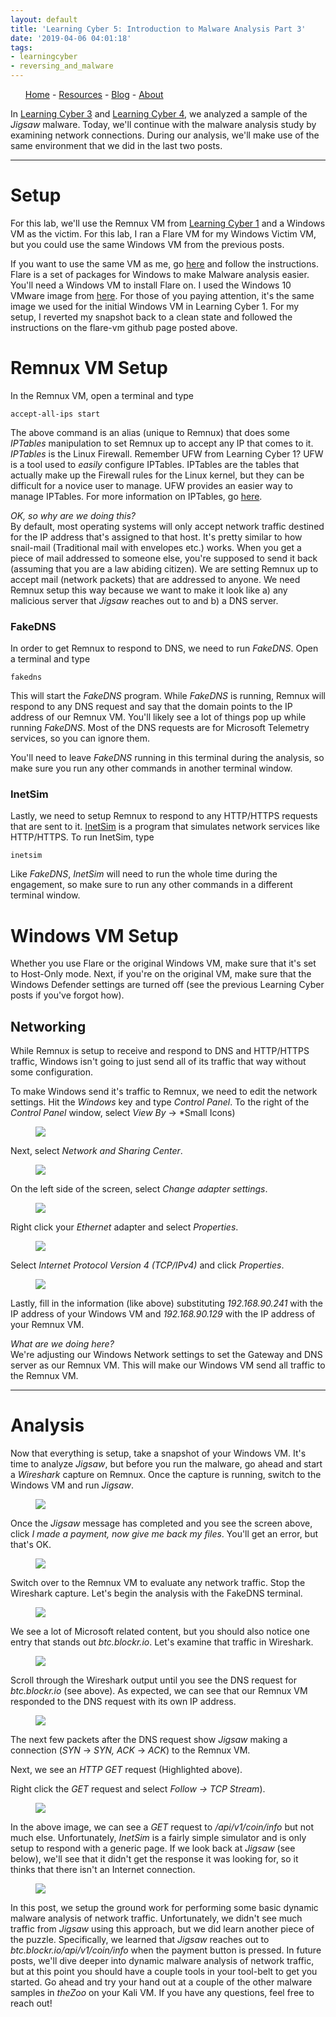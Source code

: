 ```yaml
---
layout: default
title: 'Learning Cyber 5: Introduction to Malware Analysis Part 3'
date: '2019-04-06 04:01:18'
tags:
- learningcyber
- reversing_and_malware
---
```

<nav>
	<ul>
		<a href="/">Home</a> - <a href="/resources">Resources</a> - <a href="/blog">Blog</a> - <a href="/about">About</a>
	</ul>
</nav>

In [Learning Cyber 3](https://d3fiant.io/learningcyber-3/) and [Learning Cyber 4](https://d3fiant.io/learningcyber-4/), we analyzed a sample of the _Jigsaw_ malware. Today, we'll continue with the malware analysis study by examining network connections. During our analysis, we'll make use of the same environment that we did in the last two posts.

<!--kg-card-end: markdown--><!--kg-card-begin: hr-->
* * *
<!--kg-card-end: hr--><!--kg-card-begin: markdown-->
# Setup

For this lab, we'll use the Remnux VM from [Learning Cyber 1](https://d3fiant.io/learningcyber-1/) and a Windows VM as the victim. For this lab, I ran a Flare VM for my Windows Victim VM, but you could use the same Windows VM from the previous posts.

If you want to use the same VM as me, go [here](https://github.com/fireeye/flare-vm) and follow the instructions. Flare is a set of packages for Windows to make Malware analysis easier. You'll need a Windows VM to install Flare on. I used the Windows 10 VMware image from [here](https://developer.microsoft.com/en-us/microsoft-edge/tools/vms/). For those of you paying attention, it's the same image we used for the initial Windows VM in Learning Cyber 1. For my setup, I reverted my snapshot back to a clean state and followed the instructions on the flare-vm github page posted above.

<!--kg-card-end: markdown--><!--kg-card-begin: markdown-->
# Remnux VM Setup

In the Remnux VM, open a terminal and type

    accept-all-ips start

The above command is an alias (unique to Remnux) that does some _IPTables_ manipulation to set Remnux up to accept any IP that comes to it. _IPTables_ is the Linux Firewall. Remember UFW from Learning Cyber 1? UFW is a tool used to _easily_ configure IPTables. IPTables are the tables that actually make up the Firewall rules for the Linux kernel, but they can be difficult for a novice user to manage. UFW provides an easier way to manage IPTables. For more information on IPTables, go [here](https://www.howtogeek.com/177621/the-beginners-guide-to-iptables-the-linux-firewall/).

_OK, so why are we doing this?_  
By default, most operating systems will only accept network traffic destined for the IP address that's assigned to that host. It's pretty similar to how snail-mail (Traditional mail with envelopes etc.) works. When you get a piece of mail addressed to someone else, you're supposed to send it back (assuming that you are a law abiding citizen). We are setting Remnux up to accept mail (network packets) that are addressed to anyone. We need Remnux setup this way because we want to make it look like a) any malicious server that _Jigsaw_ reaches out to and b) a DNS server.

<!--kg-card-end: markdown--><!--kg-card-begin: markdown-->
### FakeDNS

In order to get Remnux to respond to DNS, we need to run _FakeDNS_. Open a terminal and type

    fakedns

This will start the _FakeDNS_ program. While _FakeDNS_ is running, Remnux will respond to any DNS request and say that the domain points to the IP address of our Remnux VM. You'll likely see a lot of things pop up while running _FakeDNS_. Most of the DNS requests are for Microsoft Telemetry services, so you can ignore them.

You'll need to leave _FakeDNS_ running in this terminal during the analysis, so make sure you run any other commands in another terminal window.

<!--kg-card-end: markdown--><!--kg-card-begin: markdown-->
### InetSim

Lastly, we need to setup Remnux to respond to any HTTP/HTTPS requests that are sent to it. [InetSim](https://www.inetsim.org) is a program that simulates network services like HTTP/HTTPS. To run InetSim, type

    inetsim

Like _FakeDNS_, _InetSim_ will need to run the whole time during the engagement, so make sure to run any other commands in a different terminal window.

<!--kg-card-end: markdown--><!--kg-card-begin: markdown-->
# Windows VM Setup

Whether you use Flare or the original Windows VM, make sure that it's set to Host-Only mode. Next, if you're on the original VM, make sure that the Windows Defender settings are turned off (see the previous Learning Cyber posts if you've forgot how).

<!--kg-card-end: markdown--><!--kg-card-begin: markdown-->
## Networking

While Remnux is setup to receive and respond to DNS and HTTP/HTTPS traffic, Windows isn't going to just send all of its traffic that way without some configuration.

To make Windows send it's traffic to Remnux, we need to edit the network settings. Hit the _Windows_ key and type _Control Panel_. To the right of the _Control Panel_ window, select _View By_ -\> \*Small Icons)

<!--kg-card-end: markdown--><!--kg-card-begin: image--><figure class="kg-card kg-image-card"><img src="/content/images/2019/04/Screen-Shot-2019-04-05-at-11.15.14-PM.png" class="kg-image"></figure><!--kg-card-end: image--><!--kg-card-begin: markdown-->

Next, select _Network and Sharing Center_.

<!--kg-card-end: markdown--><!--kg-card-begin: image--><figure class="kg-card kg-image-card"><img src="/content/images/2019/04/Screen-Shot-2019-04-05-at-11.16.22-PM.png" class="kg-image"></figure><!--kg-card-end: image--><!--kg-card-begin: markdown-->

On the left side of the screen, select _Change adapter settings_.

<!--kg-card-end: markdown--><!--kg-card-begin: image--><figure class="kg-card kg-image-card"><img src="/content/images/2019/04/Screen-Shot-2019-04-05-at-11.17.12-PM.png" class="kg-image"></figure><!--kg-card-end: image--><!--kg-card-begin: markdown-->

Right click your _Ethernet_ adapter and select _Properties_.

<!--kg-card-end: markdown--><!--kg-card-begin: image--><figure class="kg-card kg-image-card"><img src="/content/images/2019/04/Screen-Shot-2019-04-05-at-11.18.12-PM.png" class="kg-image"></figure><!--kg-card-end: image--><!--kg-card-begin: markdown-->

Select _Internet Protocol Version 4 (TCP/IPv4)_ and click _Properties_.

<!--kg-card-end: markdown--><!--kg-card-begin: image--><figure class="kg-card kg-image-card"><img src="/content/images/2019/04/Screen-Shot-2019-04-05-at-11.19.13-PM.png" class="kg-image"></figure><!--kg-card-end: image--><!--kg-card-begin: markdown-->

Lastly, fill in the information (like above) substituting _192.168.90.241_ with the IP address of your Windows VM and _192.168.90.129_ with the IP address of your Remnux VM.

<!--kg-card-end: markdown--><!--kg-card-begin: markdown-->

_What are we doing here?_  
We're adjusting our Windows Network settings to set the Gateway and DNS server as our Remnux VM. This will make our Windows VM send all traffic to the Remnux VM.

<!--kg-card-end: markdown--><!--kg-card-begin: hr-->
* * *
<!--kg-card-end: hr--><!--kg-card-begin: markdown-->
# Analysis

Now that everything is setup, take a snapshot of your Windows VM. It's time to analyze _Jigsaw_, but before you run the malware, go ahead and start a _Wireshark_ capture on Remnux. Once the capture is running, switch to the Windows VM and run _Jigsaw_.

<!--kg-card-end: markdown--><!--kg-card-begin: image--><figure class="kg-card kg-image-card"><img src="/content/images/2019/04/Screen-Shot-2019-04-05-at-11.33.00-PM.png" class="kg-image"></figure><!--kg-card-end: image--><!--kg-card-begin: markdown-->

Once the _Jigsaw_ message has completed and you see the screen above, click _I made a payment, now give me back my files_. You'll get an error, but that's OK.

<!--kg-card-end: markdown--><!--kg-card-begin: image--><figure class="kg-card kg-image-card"><img src="/content/images/2019/04/Screen-Shot-2019-04-05-at-11.34.05-PM.png" class="kg-image"></figure><!--kg-card-end: image--><!--kg-card-begin: markdown-->

Switch over to the Remnux VM to evaluate any network traffic. Stop the Wireshark capture. Let's begin the analysis with the FakeDNS terminal.

<!--kg-card-end: markdown--><!--kg-card-begin: image--><figure class="kg-card kg-image-card"><img src="/content/images/2019/04/Screen-Shot-2019-04-05-at-10.08.08-PM-1.png" class="kg-image"></figure><!--kg-card-end: image--><!--kg-card-begin: markdown-->

We see a lot of Microsoft related content, but you should also notice one entry that stands out _btc.blockr.io_. Let's examine that traffic in Wireshark.

<!--kg-card-end: markdown--><!--kg-card-begin: image--><figure class="kg-card kg-image-card"><img src="/content/images/2019/04/Screen-Shot-2019-04-05-at-10.10.20-PM.png" class="kg-image"></figure><!--kg-card-end: image--><!--kg-card-begin: markdown-->

Scroll through the Wireshark output until you see the DNS request for _btc.blockr.io_ (see above). As expected, we can see that our Remnux VM responded to the DNS request with its own IP address.

<!--kg-card-end: markdown--><!--kg-card-begin: image--><figure class="kg-card kg-image-card"><img src="/content/images/2019/04/Screen-Shot-2019-04-05-at-10.10.45-PM-1.png" class="kg-image"></figure><!--kg-card-end: image--><!--kg-card-begin: markdown-->

The next few packets after the DNS request show _Jigsaw_ making a connection (_SYN_ -\> _SYN, ACK_ -\> _ACK_) to the Remnux VM.

Next, we see an _HTTP GET_ request (Highlighted above).

<!--kg-card-end: markdown--><!--kg-card-begin: markdown-->

Right click the _GET_ request and select _Follow -\> TCP Stream_).

<!--kg-card-end: markdown--><!--kg-card-begin: image--><figure class="kg-card kg-image-card"><img src="/content/images/2019/04/Screen-Shot-2019-04-05-at-10.11.30-PM.png" class="kg-image"></figure><!--kg-card-end: image--><!--kg-card-begin: markdown-->

In the above image, we can see a _GET_ request to _/api/v1/coin/info_ but not much else. Unfortunately, _InetSim_ is a fairly simple simulator and is only setup to respond with a generic page. If we look back at _Jigsaw_ (see below), we'll see that it didn't get the response it was looking for, so it thinks that there isn't an Internet connection.

<!--kg-card-end: markdown--><!--kg-card-begin: image--><figure class="kg-card kg-image-card"><img src="/content/images/2019/04/Screen-Shot-2019-04-05-at-10.08.44-PM.png" class="kg-image"></figure><!--kg-card-end: image--><!--kg-card-begin: markdown-->

In this post, we setup the ground work for performing some basic dynamic malware analysis of network traffic. Unfortunately, we didn't see much traffic from _Jigsaw_ using this approach, but we did learn another piece of the puzzle. Specifically, we learned that _Jigsaw_ reaches out to _btc.blockr.io/api/v1/coin/info_ when the payment button is pressed. In future posts, we'll dive deeper into dynamic malware analysis of network traffic, but at this point you should have a couple tools in your tool-belt to get you started. Go ahead and try your hand out at a couple of the other malware samples in _theZoo_ on your Kali VM. If you have any questions, feel free to reach out!

<!--kg-card-end: markdown-->
